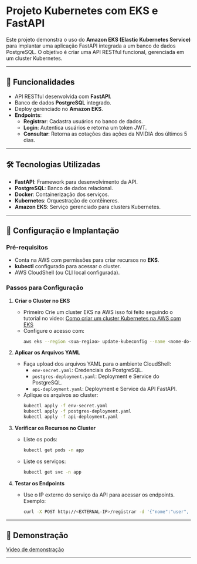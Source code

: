 # Projeto Kubernetes com EKS e FastAPI

Este projeto demonstra o uso do **Amazon EKS (Elastic Kubernetes Service)** para implantar uma aplicação FastAPI integrada a um banco de dados PostgreSQL. O objetivo é criar uma API RESTful funcional, gerenciada em um cluster Kubernetes.

---

## 🎯 Funcionalidades

- API RESTful desenvolvida com **FastAPI**.
- Banco de dados **PostgreSQL** integrado.
- Deploy gerenciado no **Amazon EKS**.
- **Endpoints**:
  - **Registrar**: Cadastra usuários no banco de dados.
  - **Login**: Autentica usuários e retorna um token JWT.
  - **Consultar**: Retorna as cotações das ações da NVIDIA dos últimos 5 dias.

---

## 🛠️ Tecnologias Utilizadas

- **FastAPI**: Framework para desenvolvimento da API.
- **PostgreSQL**: Banco de dados relacional.
- **Docker**: Containerização dos serviços.
- **Kubernetes**: Orquestração de contêineres.
- **Amazon EKS**: Serviço gerenciado para clusters Kubernetes.

---

## 🚀 Configuração e Implantação

### Pré-requisitos

- Conta na AWS com permissões para criar recursos no **EKS**.
- **kubectl** configurado para acessar o cluster.
- AWS CloudShell (ou CLI local configurada).

### Passos para Configuração

1. **Criar o Cluster no EKS**
   - Primeiro Crie um cluster EKS na AWS isso foi feito seguindo o tutorial no video: [Como criar um cluster Kubernetes na AWS com EKS](https://www.youtube.com/watch?v=JrT5YV1KMeY&t=3585s)
   - Configure o acesso com:
     ```bash
     aws eks --region <sua-regiao> update-kubeconfig --name <nome-do-cluster>
     ```

2. **Aplicar os Arquivos YAML**
   - Faça upload dos arquivos YAML para o ambiente CloudShell:
     - `env-secret.yaml`: Credenciais do PostgreSQL.
     - `postgres-deployment.yaml`: Deployment e Service do PostgreSQL.
     - `api-deployment.yaml`: Deployment e Service da API FastAPI.
   - Aplique os arquivos ao cluster:
     ```bash
     kubectl apply -f env-secret.yaml
     kubectl apply -f postgres-deployment.yaml
     kubectl apply -f api-deployment.yaml
     ```

3. **Verificar os Recursos no Cluster**
   - Liste os pods:
     ```bash
     kubectl get pods -n app
     ```
   - Liste os serviços:
     ```bash
     kubectl get svc -n app
     ```

4. **Testar os Endpoints**
   - Use o IP externo do serviço da API para acessar os endpoints. Exemplo:
     ```bash
     curl -X POST http://<EXTERNAL-IP>/registrar -d '{"nome":"user", "email":"user@example.com", "senha":"123456"}' -H "Content-Type: application/json"
     ```

---

## 🎥 Demonstração

[Vídeo de demonstração](https://youtu.be/8QZQBffF7eU)

---